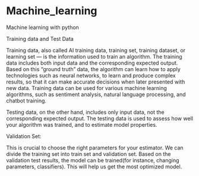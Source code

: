 # Machine_learning
Machine learning with python


Training data and Test Data


Training data, also called AI training data, training set, training dataset, or learning set — is the information used to train an algorithm. The training data includes both input data and the corresponding expected output. Based on this “ground truth” data, the algorithm can learn how to apply technologies such as neural networks, to learn and produce complex results, so that it can make accurate decisions when later presented with new data. Training data can be used for various machine learning algorithms, such as sentiment analysis, natural language processing, and chatbot training.

Testing data, on the other hand, includes only input data, not the corresponding expected output. The testing data is used to assess how well your algorithm was trained, and to estimate model properties.


Validation Set: 

This is crucial to choose the right parameters for your estimator. We can divide the training set into train set and validation set. Based on the validation test results, the model can be trained(for instance, changing parameters, classifiers). This will help us get the most optimized model.
